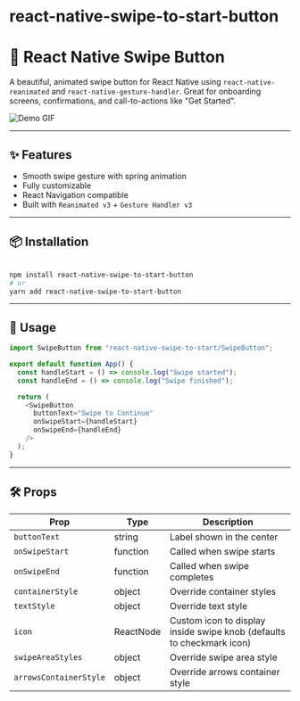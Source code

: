 # react-native-swipe-to-start-button

# 🚀 React Native Swipe Button

A beautiful, animated swipe button for React Native using `react-native-reanimated` and `react-native-gesture-handler`. Great for onboarding screens, confirmations, and call-to-actions like "Get Started".






![Demo GIF](https://media4.giphy.com/media/v1.Y2lkPTc5MGI3NjExOTd0OG56NW11ODNueThvZ3ZmaXFnODV0MWtmZWx4NXNzNjFuajhtNiZlcD12MV9pbnRlcm5hbF9naWZfYnlfaWQmY3Q9Zw/DjKvcNm4M0FkG650LQ/giphy.gif
)


---

## ✨ Features

- Smooth swipe gesture with spring animation
- Fully customizable
- React Navigation compatible
- Built with `Reanimated v3` + `Gesture Handler v3`

---

## 📦 Installation

```bash

npm install react-native-swipe-to-start-button
# or
yarn add react-native-swipe-to-start-button
```

---






## 🧩 Usage

```js
import SwipeButton from "react-native-swipe-to-start/SwipeButton";

export default function App() {
  const handleStart = () => console.log("Swipe started");
  const handleEnd = () => console.log("Swipe finished");

  return (
    <SwipeButton
      buttonText="Swipe to Continue"
      onSwipeStart={handleStart}
      onSwipeEnd={handleEnd}
    />
  );
}

```

---

## 🛠 Props

| Prop                   | Type      | Description                                                           |
| ---------------------- | --------- | --------------------------------------------------------------------- |
| `buttonText`           | string    | Label shown in the center                                             |
| `onSwipeStart`         | function  | Called when swipe starts                                              |
| `onSwipeEnd`           | function  | Called when swipe completes                                           |
| `containerStyle`       | object    | Override container styles                                             |
| `textStyle`            | object    | Override text style                                                   |
| `icon`                 | ReactNode | Custom icon to display inside swipe knob (defaults to checkmark icon) |
| `swipeAreaStyles`      | object    | Override swipe area style                                             |
| `arrowsContainerStyle` | object    | Override arrows container style                                       |


